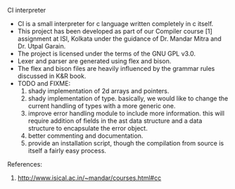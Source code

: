 CI interpreter

* CI is a small interpreter for c language written completely in c itself.
* This project has been developed as part of our Compiler course [1] assignment 
  at ISI, Kolkata under the guidance of Dr. Mandar Mitra and Dr. Utpal Garain.
* The project is licensed under the terms of the GNU GPL v3.0.
* Lexer and parser are generated using flex and bison.
* The flex and bison files are heavily influenced by the grammar rules discussed
  in K&R book.
* TODO and FIXME:
	1. shady implementation of 2d arrays and pointers.	
	2. shady implementation of type. basically, we would like to change
	   the current handling of types with a more generic one.
	3. improve error handling module to include more information.
	   this will require addition of fields in the ast data structure
	   and a data structure to encapsulate the error object.
	4. better commenting and documentation.
	5. provide an installation script, though the compilation from source is
	   itself a fairly easy process.

References:

1. http://www.isical.ac.in/~mandar/courses.html#cc
